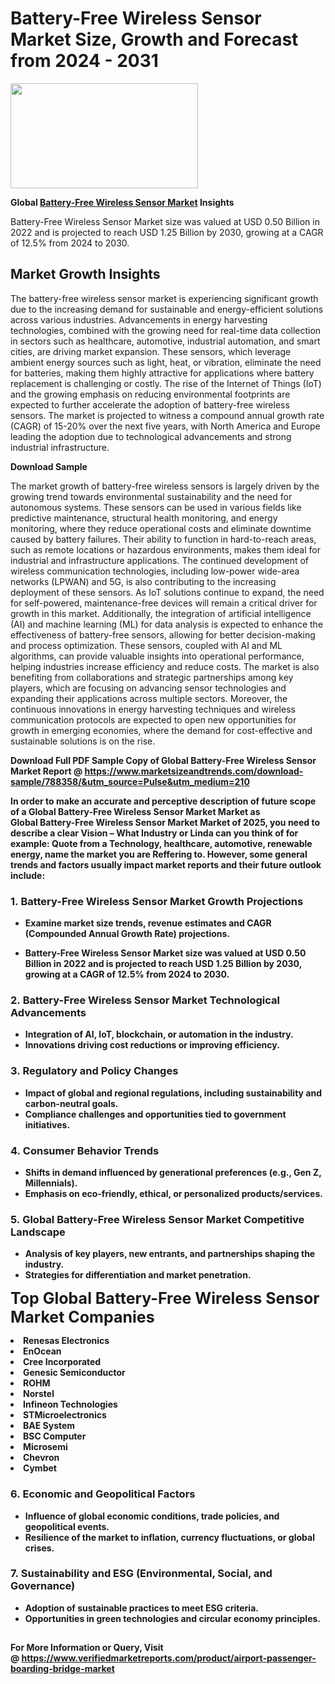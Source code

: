 <H1>Battery-Free Wireless Sensor Market Size, Growth and Forecast from 2024 - 2031</H1><img class="aligncenter size-medium wp-image-584254" src="https://thirdeyenews.in/wp-content/uploads/2024/09/Global-Market-Research-300x168.jpeg" alt="" width="300" height="168" /><p><strong>Global&nbsp;<a href="https://www.marketsizeandtrends.com/download-sample/788358/&amp;utm_source=Pulse&amp;utm_medium=210">Battery-Free Wireless Sensor Market</a> Insights</strong></p><p>Battery-Free Wireless Sensor Market size was valued at USD 0.50 Billion in 2022 and is projected to reach USD 1.25 Billion by 2030, growing at a CAGR of 12.5% from 2024 to 2030.</p><p><h2>Market Growth Insights</h2> <p>The battery-free wireless sensor market is experiencing significant growth due to the increasing demand for sustainable and energy-efficient solutions across various industries. Advancements in energy harvesting technologies, combined with the growing need for real-time data collection in sectors such as healthcare, automotive, industrial automation, and smart cities, are driving market expansion. These sensors, which leverage ambient energy sources such as light, heat, or vibration, eliminate the need for batteries, making them highly attractive for applications where battery replacement is challenging or costly. The rise of the Internet of Things (IoT) and the growing emphasis on reducing environmental footprints are expected to further accelerate the adoption of battery-free wireless sensors. The market is projected to witness a compound annual growth rate (CAGR) of 15-20% over the next five years, with North America and Europe leading the adoption due to technological advancements and strong industrial infrastructure. </p> <p><strong>Download Sample</strong></p> <p>The market growth of battery-free wireless sensors is largely driven by the growing trend towards environmental sustainability and the need for autonomous systems. These sensors can be used in various fields like predictive maintenance, structural health monitoring, and energy monitoring, where they reduce operational costs and eliminate downtime caused by battery failures. Their ability to function in hard-to-reach areas, such as remote locations or hazardous environments, makes them ideal for industrial and infrastructure applications. The continued development of wireless communication technologies, including low-power wide-area networks (LPWAN) and 5G, is also contributing to the increasing deployment of these sensors. As IoT solutions continue to expand, the need for self-powered, maintenance-free devices will remain a critical driver for growth in this market. Additionally, the integration of artificial intelligence (AI) and machine learning (ML) for data analysis is expected to enhance the effectiveness of battery-free sensors, allowing for better decision-making and process optimization. These sensors, coupled with AI and ML algorithms, can provide valuable insights into operational performance, helping industries increase efficiency and reduce costs. The market is also benefiting from collaborations and strategic partnerships among key players, which are focusing on advancing sensor technologies and expanding their applications across multiple sectors. Moreover, the continuous innovations in energy harvesting techniques and wireless communication protocols are expected to open new opportunities for growth in emerging economies, where the demand for cost-effective and sustainable solutions is on the rise. <p><strong></p><p><span class=""><strong>Download Full PDF Sample Copy of Global Battery-Free Wireless Sensor Market Report</strong> @ <a href="https://www.marketsizeandtrends.com/download-sample/788358/&amp;utm_source=Pulse&amp;utm_medium=210" target="_blank">https://www.marketsizeandtrends.com/download-sample/788358/&amp;utm_source=Pulse&amp;utm_medium=210</a></span></p><p>In order to make an accurate and perceptive description of future scope of a Global&nbsp;Battery-Free Wireless Sensor Market Market as Global&nbsp;Battery-Free Wireless Sensor Market Market of 2025, you need to describe a clear Vision &ndash; What Industry or Linda can you think of for example: Quote from a Technology, healthcare, automotive, renewable energy, name the market you are Reffering to. However, some general trends and factors usually impact market reports and their future outlook include:</p><h3>1.&nbsp;<strong>Battery-Free Wireless Sensor Market Growth Projections</strong></h3><ul><li>Examine market size trends, revenue estimates and CAGR (Compounded Annual Growth Rate) projections.</li><li><p>Battery-Free Wireless Sensor Market size was valued at USD 0.50 Billion in 2022 and is projected to reach USD 1.25 Billion by 2030, growing at a CAGR of 12.5% from 2024 to 2030.</p></li></ul><h3>2.&nbsp;<strong>Battery-Free Wireless Sensor Market Technological Advancements</strong></h3><ul><li>Integration of AI, IoT, blockchain, or automation in the industry.</li><li>Innovations driving cost reductions or improving efficiency.</li></ul><h3>3.&nbsp;<strong>Regulatory and Policy Changes</strong></h3><ul><li>Impact of global and regional regulations, including sustainability and carbon-neutral goals.</li><li>Compliance challenges and opportunities tied to government initiatives.</li></ul><h3>4.&nbsp;<strong>Consumer Behavior Trends</strong></h3><ul><li>Shifts in demand influenced by generational preferences (e.g., Gen Z, Millennials).</li><li>Emphasis on eco-friendly, ethical, or personalized products/services.</li></ul><h3>5.&nbsp;<strong>Global Battery-Free Wireless Sensor Market Competitive Landscape</strong></h3><ul><li>Analysis of key players, new entrants, and partnerships shaping the industry.</li><li>Strategies for differentiation and market penetration.</li></ul><p data-pm-slice="1 1 []"><span style="color: inherit; font-family: inherit; font-size: 25px;">Top Global Battery-Free Wireless Sensor Market Companies</span></p><div class="" data-test-id=""><p><li>Renesas Electronics</li><li> EnOcean</li><li> Cree Incorporated</li><li> Genesic Semiconductor</li><li> ROHM</li><li> Norstel</li><li> Infineon Technologies</li><li> STMicroelectronics</li><li> BAE System</li><li> BSC Computer</li><li> Microsemi</li><li> Chevron</li><li> Cymbet</li></p></div><h3>6.&nbsp;<strong>Economic and Geopolitical Factors</strong></h3><ul><li>Influence of global economic conditions, trade policies, and geopolitical events.</li><li>Resilience of the market to inflation, currency fluctuations, or global crises.</li></ul><h3>7.&nbsp;<strong>Sustainability and ESG (Environmental, Social, and Governance)</strong></h3><ul><li>Adoption of sustainable practices to meet ESG criteria.</li><li>Opportunities in green technologies and circular economy principles.</li></ul><h2><strong style="font-size: 14px;">For More Information or Query, Visit @&nbsp;</strong><a style="background-color: #ffffff; font-size: 14px;" href="https://www.marketsizeandtrends.com/report/battery-free-wireless-sensor-market/" target="_blank">https://www.verifiedmarketreports.com/product/airport-passenger-boarding-bridge-market</a></h2>

